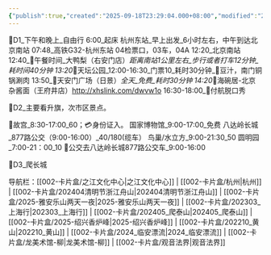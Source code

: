 ```yaml
---
{"publish":true,"created":"2025-09-18T23:29:04.000+08:00","modified":"2025-09-19T08:07:28.379+08:00","cssclasses":""}
---
```



🎈D1_下午和晚上_自由行
6:00_起床
杭州东站_早上出发_6小时左右，中午到达北京南站
07:48_高铁G32-杭州东站 04检票口，03车，04A
12:20_北京南站
12:40_🍜午餐时间_大鸭梨（右安门店）_距离南站1公里左右_步行或者打车12分钟_耗时间40分钟
13:20_👣天坛公园_12:00-16:30_门票10_耗时30分钟_🥛豆汁，南门铜锅涮肉
13:50_👣天安门广场（日景）_全天_免费_耗时30分钟
14:20_🍜海碗居-北京杂酱面（王府井店）http://xhslink.com/dwvw1o
16:30-18:00_👣付航脱口秀

🎈D2_主要看升旗，次市区景点。

👣故宫_8:30-17:00_60；💳身份证入。
国家博物馆_9:00-17:00_免费
八达岭长城_877路公交（9:00-16:00）_40/180(缆车）
鸟巢/水立方_9:00-21:30_50
圆明园_7:00-21：00_10
🚎公交去八达岭长城877路公交车_9:00-16:00

🎈D3_爬长城



导航栏：[[002-卡片盒/之江文化中心\|之江文化中心]] | [[002-卡片盒/杭州\|杭州]] | [[002-卡片盒/202404清明节浙江舟山\|202404清明节浙江舟山]] | [[002-卡片盒/2025-雅安乐山两天一夜\|2025-雅安乐山两天一夜]] | [[002-卡片盒/202303_上海行\|202303_上海行]] | [[002-卡片盒/202405_爬泰山\|202405_爬泰山]] | [[002-卡片盒/2025-绍兴香炉峰\|2025-绍兴香炉峰]] | [[002-卡片盒/202210_黄山\|202210_黄山]] | [[002-卡片盒/2024_临安漂流\|2024_临安漂流]] | [[002-卡片盒/龙美术馆-柳\|龙美术馆-柳]] | [[002-卡片盒/观音法界\|观音法界]]